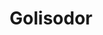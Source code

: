 ---
title: Golisodor
layout: deck
era: 2017
description: 2nd Place World Championships - Masters - Naoto Suzuki
achievements:
  - position: 2nd
    competition: World Championships 2017
    division: Masters
    player: Naoto Suzuki
links:
  - href: https://bulbapedia.bulbagarden.net/wiki/Golisodor_(TCG)
    title: Bulbapedia
  - href: https://limitlesstcg.com/decks/list/129
    title: Limitless Page
cards:
  pokemon:
    - name: Wimpod
      set: BUS
      number: 16
      quantity: 4
    - name: Golisopod-GX
      set: BUS
      number: 17
      quantity: 3
    - name: Trubbish
      set: BKP
      number: 56
      quantity: 4
    - name: Garbodor
      set: BKP
      number: 57
      quantity: 2
    - name: Garbodor
      set: GRI
      number: 51
      quantity: 2
    - name: Tapu Lele-GX
      set: GRI
      number: 60
      quantity: 2
    - name: Tapu Koko
      set: SMP
      number: 30
      quantity: 1
  trainers:
    - name: Professor Sycamore
      set: BKP
      number: 107
      quantity: 4
    - name: N
      set: FCO
      number: 105
      quantity: 3
    - name: Guzma
      set: BUS
      number: 115
      quantity: 2
    - name: Acerola
      set: BUS
      number: 112
      quantity: 2
    - name: Brigette
      set: BKT
      number: 134
      quantity: 1
    - name: Teammates
      set: PRC
      number: 141
      quantity: 1
    - name: Hex Maniac
      set: AOR
      number: 75
      quantity: 1
    - name: VS Seeker
      set: PHF
      number: 109
      quantity: 4
    - name: Ultra Ball
      set: SUM
      number: 135
      quantity: 4
    - name: Rescue Stretcher
      set: GRI
      number: 130
      quantity: 2
    - name: Field Blower
      set: GRI
      number: 125
      quantity: 1
    - name: Heavy Ball
      set: BKT
      number: 140
      quantity: 1
    - name: Float Stone
      set: BKT
      number: 137
      quantity: 4
    - name: Choice Band
      set: GRI
      number: 121
      quantity: 2
  energy:
    - name: Rainbow Energy
      set: SUM
      number: 137
      quantity: 4
    - name: Double Colorless Energy
      set: SUM
      number: 136
      quantity: 3
    - name: Grass Energy
      set: SUM
      number: G
      quantity: 3
---
